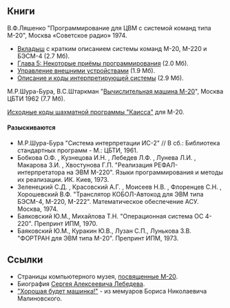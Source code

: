 ## Книги ##
В.Ф.Ляшенко "Программирование для ЦВМ с системой команд типа М-20", Москва «Советское радио» 1974.
  * [Вкладыш](http://m20.googlecode.com/svn/doc/M-220-poster.pdf) с кратким описанием системы команд М-20, М-220 и БЭСМ-4 (2.7 Мб).
  * [Глава 5: Некоторые приёмы программирования](http://m20.googlecode.com/svn/doc/M-220-programming-hints.pdf) (2.0 Мб).
  * [Управление внешними устройствами](http://m20.googlecode.com/svn/doc/M-220-external-devices-control.pdf) (1.9 Мб).
  * [Описание и коды интерпретирующей системы](http://m20.googlecode.com/svn/doc/M-220-interpreting-system.pdf) (2.9 Мб).

М.Р.Шура-Бура, В.С.Штаркман "[Вычислительная машина М-20](http://m20.googlecode.com/svn/doc/M-20-guide.pdf)", Москва ЦБТИ 1962 (7.7 Мб).

[Исходные коды шахматной программы "Каисса"](http://m20.googlecode.com/svn/doc/M-20-Kaissa.pdf) для М-20.

#### Разыскиваются ####
  * М.Р.Шура-Бура "Система интерпретации ИС-2" // В сб.: Библиотека стандартных программ - М.: ЦБТИ, 1961.
  * Бобкова О.Ф. , Кузнецова И.Н. , Лебедев Л.Ф. , Лунева Л.И. , Макарова З.И. , Хвостунова Г.П. "Реализация РЕФАЛ-интерпретатора на ЭВМ М-220". Языки программирования и методы их реализации. ИК. Киев, 1973.
  * Зеленецкий С.Д. , Красовский А.Г. , Моисеев Н.В. , Флоренцев С.Н. , Хорошевский В.Ф. "Транслятор КОБОЛ-Автокод для ЭВМ типа БЭСМ-4, М-220, М-222". Математическое обеспечение АСУ. Москва, 1974.
  * Баяковский Ю.М., Михайлова Т.Н. "Операционная система ОС 4-220". Препринт ИПМ, 1970.
  * Баяковский Ю.М., Куракин Ю.В., Лузан С.П., Лунькова З.В. "ФОРТРАН для ЭВМ типа М-20". Препринт ИПМ, 1973.

## Ссылки ##
  * Страницы компьютерного музея, [посвященные М-20](http://www.computer-museum.ru/histussr/26.htm).
  * Биография [Сергея Алексеевича Лебедева](http://schools.keldysh.ru/sch444/MUSEUM/PRES/INFORM/44.htm).
  * ["Хорошая будет машинка!"](http://www.lib.ru/MEMUARY/MALINOWSKIJ/3.htm) - из мемуаров Бориса Николаевича Малиновского.
